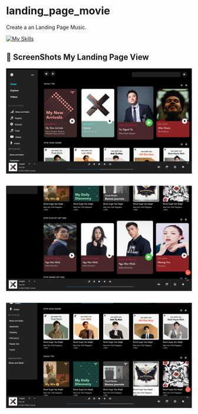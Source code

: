 # landing_page_movie
Create a an Landing Page Music.

[![My Skills](https://skillicons.dev/icons?i=js,figma,html,css=light)](https://skillicons.dev)


## 📸 ScreenShots My Landing Page View

![Alt text](/day4_landing_page_movies/assets/img/imgGit/page_3.png)

##
![Alt text](/day4_landing_page_movies/assets/img/imgGit/page_2.png)

## 

![Alt text](/day4_landing_page_movies/assets/img/imgGit/page_1.png)


